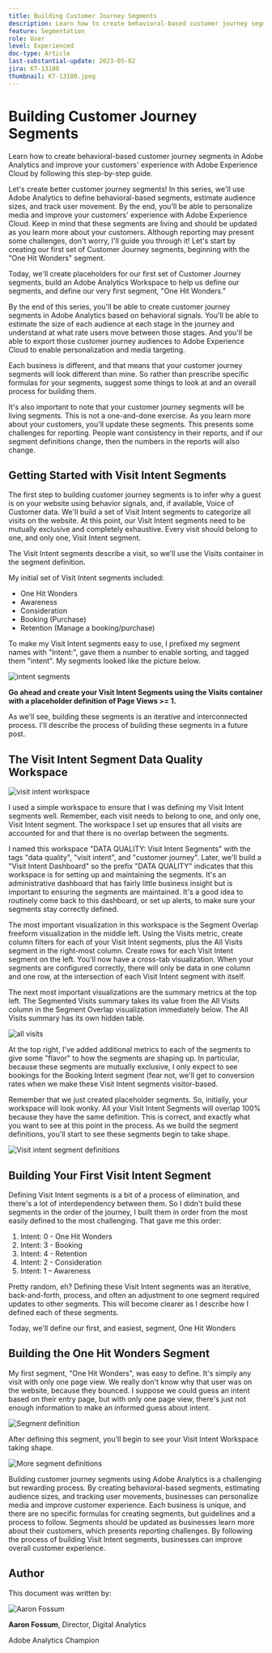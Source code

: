 ```yaml
---
title: Building Customer Journey Segments
description: Learn how to create behavioral-based customer journey segments in Adobe Analytics and improve your customers' experience with Adobe Experience Cloud by following this step-by-step guide.
feature: Segmentation
role: User
level: Experienced
doc-type: Article
last-substantial-update: 2023-05-02
jira: KT-13180
thumbnail: KT-13180.jpeg
---
```


# Building Customer Journey Segments

Learn how to create behavioral-based customer journey segments in Adobe Analytics and improve your customers' experience with Adobe Experience Cloud by following this step-by-step guide.

Let's create better customer journey segments! In this series, we'll use Adobe Analytics to define behavioral-based segments, estimate audience sizes, and track user movement. By the end, you'll be able to personalize media and improve your customers' experience with Adobe Experience Cloud. Keep in mind that these segments are living and should be updated as you learn more about your customers. Although reporting may present some challenges, don't worry, I'll guide you through it! Let's start by creating our first set of Customer Journey segments, beginning with the "One Hit Wonders" segment.

Today, we'll create placeholders for our first set of Customer Journey segments, build an Adobe Analytics Workspace to help us define our segments, and define our very first segment, "One Hit Wonders."

By the end of this series, you'll be able to create customer journey segments in Adobe Analytics based on behavioral signals. You'll be able to estimate the size of each audience at each stage in the journey and understand at what rate users move between those stages. And you'll be able to export those customer journey audiences to Adobe Experience Cloud to enable personalization and media targeting.

Each business is different, and that means that your customer journey segments will look different than mine. So rather than prescribe specific formulas for your segments, suggest some things to look at and an overall process for building them. 

It's also important to note that your customer journey segments will be living segments. This is not a one-and-done exercise. As you learn more about your customers, you'll update these segments. This presents some challenges for reporting. People want consistency in their reports, and if our segment definitions change, then the numbers in the reports will also change. 

## Getting Started with Visit Intent Segments

The first step to building customer journey segments is to infer why a guest is on your website using behavior signals, and, if available, Voice of Customer data. We'll build a set of Visit Intent segments to categorize all visits on the website. At this point, our Visit Intent segments need to be mutually exclusive and completely exhaustive. Every visit should belong to one, and only one, Visit Intent segment.

The Visit Intent segments describe a visit, so we'll use the Visits container in the segment definition.

My initial set of Visit Intent segments included:

* One Hit Wonders
* Awareness
* Consideration
* Booking (Purchase)
* Retention (Manage a booking/purchase)

To make my Visit Intent segments easy to use, I prefixed my segment names with "Intent:", gave them a number to enable sorting, and tagged them "intent". My segments looked like the picture below.

![intent segments](assets/intent-segments.png)
 
**Go ahead and create your Visit Intent Segments using the Visits container with a placeholder definition of Page Views >= 1.** 

As we'll see, building these segments is an iterative and interconnected process. I'll describe the process of building these segments in a future post.

## The Visit Intent Segment Data Quality Workspace

![visit intent workspace](assets/visit-intent-workspace.png)
 
I used a simple workspace to ensure that I was defining my Visit Intent segments well. Remember, each visit needs to belong to one, and only one, Visit Intent segment. The workspace I set up ensures that all visits are accounted for and that there is no overlap between the segments. 

I named this workspace "DATA QUALITY: Visit Intent Segments" with the tags "data quality", "visit intent", and "customer journey". Later, we'll build a "Visit Intent Dashboard" so the prefix "DATA QUALITY" indicates that this workspace is for setting up and maintaining the segments. It's an administrative dashboard that has fairly little business insight but is important to ensuring the segments are maintained. It's a good idea to routinely come back to this dashboard, or set up alerts, to make sure your segments stay correctly defined.

The most important visualization in this workspace is the Segment Overlap freeform visualization in the middle left. Using the Visits metric, create column filters for each of your Visit Intent segments, plus the All Visits segment in the right-most column. Create rows for each Visit Intent segment on the left. You'll now have a cross-tab visualization. When your segments are configured correctly, there will only be data in one column and one row, at the intersection of each Visit Intent segment with itself.

The next most important visualizations are the summary metrics at the top left. The Segmented Visits summary takes its value from the All Visits column in the Segment Overlap visualization immediately below. The All Visits summary has its own hidden table.

![all visits](assets/all-visits.png)
 
At the top right, I've added additional metrics to each of the segments to give some "flavor" to how the segments are shaping up. In particular, because these segments are mutually exclusive, I only expect to see bookings for the Booking Intent segment (fear not, we'll get to conversion rates when we make these Visit Intent segments visitor-based.

Remember that we just created placeholder segments. So, initially, your workspace will look wonky. All your Visit Intent Segments will overlap 100% because they have the same definition. This is correct, and exactly what you want to see at this point in the process. As we build the segment definitions, you'll start to see these segments begin to take shape.
 
![Visit intent segment definitions](assets/visit-intent-segment-defs.png)

## Building Your First Visit Intent Segment

Defining Visit Intent segments is a bit of a process of elimination, and there's a lot of interdependency between them. So I didn't build these segments in the order of the journey, I built them in order from the most easily defined to the most challenging. That gave me this order:

1. Intent: 0 - One Hit Wonders
1. Intent: 3 - Booking
1. Intent: 4 - Retention
1. Intent: 2 - Consideration
1. Intent: 1 – Awareness

Pretty random, eh? Defining these Visit Intent segments was an iterative, back-and-forth, process, and often an adjustment to one segment required updates to other segments. This will become clearer as I describe how I defined each of these segments.

Today, we'll define our first, and easiest, segment, One Hit Wonders

## Building the One Hit Wonders Segment

My first segment, "One Hit Wonders", was easy to define. It's simply any visit with only one page view. We really don't know why that user was on the website, because they bounced. I suppose we could guess an intent based on their entry page, but with only one page view, there's just not enough information to make an informed guess about intent.

![Segment definition](assets/segment-def.png)
 
After defining this segment, you'll begin to see your Visit Intent Workspace taking shape.

![More segment definitions](assets/more-segment-defs.png)

Building customer journey segments using Adobe Analytics is a challenging but rewarding process. By creating behavioral-based segments, estimating audience sizes, and tracking user movements, businesses can personalize media and improve customer experience. Each business is unique, and there are no specific formulas for creating segments, but guidelines and a process to follow. Segments should be updated as businesses learn more about their customers, which presents reporting challenges. By following the process of building Visit Intent segments, businesses can improve overall customer experience.

## Author

This document was written by:

![Aaron Fossum](assets/aaron-headshot.png)

**Aaron Fossum**, Director, Digital Analytics

Adobe Analytics Champion


